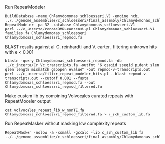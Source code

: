 Run RepeatModeler

```
BuildDatabase -name Chlamydomonas_schloesseri.V1 -engine ncbi ../../genome_assemblies/c_schloesseri/final_assembly/Chlamydomonas_schloesseri.V1.fa
RepeatModeler -pa 32 -database Chlamydomonas_schloesseri.V1
perl ../c_incerta/renameRMDLconsensi.pl Chlamydomonas_schloesseri.V1-families.fa Chlamydomonas_schloesseri Chlamydomonas_schloesseri_repmod.fa
```

BLAST results against all C. reinhardtii and V. carteri, filtering unknown hits with e < 0.001

```
blastn -query Chlamydomonas_schloesseri_repmod.fa -db ../c_incerta/Cr_Vc_transcripts.fa -outfmt "6 qseqid sseqid pident slen qlen length mismatch gapopen evalue" -out repmod-v-transcripts.out
perl ../c_incerta/filter_repeat_modeler_hits.pl --blast repmod-v-transcripts.out --cutoff 0.001 --fasta Chlamydomonas_schloesseri_repmod.fa --out Chlamydomonas_schloesseri_repmod_filtered.fa
```

Make custom lib by combining Volvocales curated repeats with RepeatModeler output

```
cat volvocales_repeat_lib_w_nonTE.fa Chlamydomonas_schloesseri_repmod_filtered.fa > c_sch_custom_lib.fa
```

Run RepeatMasker without masking low complexity repeats

```
RepeatMasker -nolow -a -xsmall -gccalc -lib c_sch_custom_lib.fa ../../genome_assemblies/c_schloesseri/final_assembly/Chlamydomonas_schloesseri.V1.fa
```
